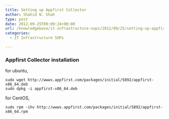 ```yaml
---
title: Setting up Appfirst Collector
author: Shahid N. Shah
type: post
date: 2012-09-25T09:09:24+00:00
url: /knowledgebase/it-infrastructure-sops/2012/09/25/setting-up-appfirst-collector/
categories:
  - IT Infrastructure SOPs

---
```

### Appfirst Collector installation

for ubuntu,

    sudo wget http://wwws.appfirst.com/packages/initial/5892/appfirst-x86_64.deb
    sudo dpkg -i appfirst-x86_64.deb
    

for CentOS,

<pre><code>sudo rpm -ihv http://wwws.appfirst.com/packages/initial/5892/appfirst-x86_64.rpm
</code></pre>